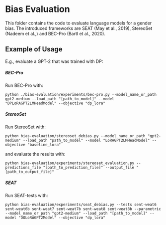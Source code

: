# Bias Evaluation

This folder contains the code to evaluate language models for a gender bias. The introduced frameworks are SEAT (May et al., 2019), StereoSet (Nadeem et al.,) and BEC-Pro (Bartl et al., 2020).

## Example of Usage

E.g., evaluate a GPT-2 that was trained with DP: 

##### BEC-Pro
Run BEC-Pro with:

```angular2html
python ./bias-evaluation/experiments/bec-pro.py --model_name_or_path gpt2-medium --load_path "[path_to_model]" --model "DPLoRAGPT2LMHeadModel" --objective "dp_lora"
```

##### StereoSet
Run StereoSet with:

```angular2html
python bias-evaluation/stereoset_debias.py --model_name_or_path "gpt2-medium" --load_path "path_to_model" --model "LoRAGPT2LMHeadModel" --objective "baseline_lora"
```
and evaluate the results with:
```angular2html
python bias-evaluation/experiments/stereoset_evaluation.py --predictions_file "[path_to_prediction_file]" --output_file "[path_to_output_file]"
```

##### SEAT
Run SEAT-tests with:
```angular2html
python bias-evaluation/experiments/seat_debias.py --tests sent-weat6 sent-weat6b sent-weat7 sent-weat7b sent-weat8 sent-weat8b --parametric --model_name_or_path "gpt2-medium" --load_path "[path_to_model]" --model "DOLoRAGPT2Model" --objective "dp_lora"
```




